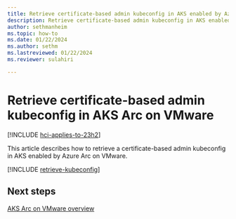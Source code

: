 ```yaml
---
title: Retrieve certificate-based admin kubeconfig in AKS enabled by Azure Arc on VMware
description: Retrieve certificate-based admin kubeconfig in AKS enabled by Arc on VMware.
author: sethmanheim
ms.topic: how-to
ms.date: 01/22/2024
ms.author: sethm 
ms.lastreviewed: 01/22/2024
ms.reviewer: sulahiri

---
```


# Retrieve certificate-based admin kubeconfig in AKS Arc on VMware

[!INCLUDE [hci-applies-to-23h2](includes/hci-applies-to-23h2.md)]

This article describes how to retrieve a certificate-based admin kubeconfig in AKS enabled by Azure Arc on VMware.

[!INCLUDE [retrieve-kubeconfig](includes/retrieve-kubeconfig.md)]

## Next steps

[AKS Arc on VMware overview](aks-vmware-overview.md)
